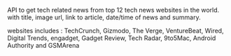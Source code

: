 API to get tech related news from top 12 tech news websites in the world.
with title, image url, link to article, date/time of news and summary.

websites includes : TechCrunch, Gizmodo, The Verge, VentureBeat, Wired, Digital Trends, engadget, Gadget Review, Tech Radar, 9to5Mac, Android Authority and GSMArena